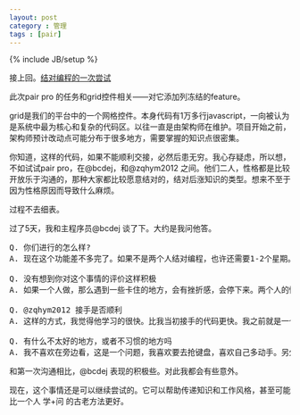 ```yaml
---
layout: post
category : 管理
tags : [pair]
---
```

{% include JB/setup %}

接上回。[结对编程的一次尝试](2013-3-21-结对编程的一次尝试.md)

此次pair pro 的任务和grid控件相关——对它添加列冻结的feature。

grid是我们的平台中的一个网格控件。本身代码有1万多行javascript，一向被认为是系统中最为核心和复杂的代码区。以往一直是由架构师在维护。项目开始之前，架构师预计改动点可能分布于很多地方，需要掌握的知识点很密集。

你知道，这样的代码，如果不能顺利交接，必然后患无穷。我心存疑虑，所以想，不如试试pair pro，在@bcdej，和@zqhym2012 之间。他们二人，性格都是比较开放乐于沟通的，那种大家都比较愿意结对的，结对后涨知识的类型。想来不至于因为性格原因而导致什么麻烦。

过程不去细表。

过了5天，我和主程序员@bcdej 谈了下。大约是我问他答。

<pre>
Q. 你们进行的怎么样?
A. 现在这个功能差不多完了。如果不是两个人结对编程，也许还需要1-2个星期。

Q. 没有想到你对这个事情的评价这样积极
A. 如果一个人做，那么遇到一些卡住的地方，会有挫折感，会停下来。两个人的情况下，另外一个人就会上。

Q. @zqhym2012 接手是否顺利
A. 这样的方式，我觉得他学习的很快。比我当初接手的代码更快。我之前就是一个人看，看不动了，就问，常常卡。这次pair，头些天，我编码为主，他很多搞不懂，看的多；3天前，就已经以他为主编码，我主要在看了。

Q. 有什么不太好的地方，或者不习惯的地方吗
A. 我不喜欢在旁边看，这是一个问题，我喜欢要去抢键盘，喜欢自己多动手。另外，编程风格不同，我喜欢先重构，然后些新功能，他是先拷贝过来，做了新功能，然后改老代码适应新代码的接口要求。
</pre>

和第一次沟通相比，@bcdej 表现的积极些。对此我都会有些意外。

现在，这个事情还是可以继续尝试的。它可以帮助传递知识和工作风格，甚至可能比一个人 学+问 的古老方法更好。



